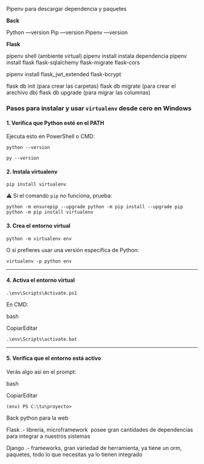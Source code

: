 Pipenv  para descargar dependencia y paquetes

**Back**

Python —version
Pip —version
Pipenv —version

**Flask**

pipenv shell (ambiente virtual)
pipenv install instala dependencia
pipenv install flask flask-sqlalchemy flask-migrate flask-cors

pipenv install flask_jwt_extended flask-bcrypt

flask db init (para crear las carpetas)
flask db migrate (para crear el arechivo db)
flask db upgrade (para migrar las columnas)


### Pasos para instalar y usar `virtualenv` desde cero en Windows

#### 1. **Verifica que Python esté en el PATH**

Ejecuta esto en PowerShell o CMD:

`python --version`

`py --version`

#### 2. **Instala virtualenv**

`pip install virtualenv`

⚠️ Si el comando `pip` no funciona, prueba:

`python -m ensurepip --upgrade python -m pip install --upgrade pip python -m pip install virtualenv`

#### 3. **Crea el entorno virtual**

`python -m virtualenv env`

O si prefieres usar una versión específica de Python:

`virtualenv -p python env`

---

#### 4. **Activa el entorno virtual**

`.\env\Scripts\Activate.ps1`

En CMD:

bash

CopiarEditar

`.\env\Scripts\activate.bat`

---

#### 5. **Verifica que el entorno está activo**

Verás algo así en el prompt:

bash

CopiarEditar

`(env) PS C:\tu\proyecto>`


Back python para la web

Flask .- libreria, microframework  posee gran cantidades de dependencias para integrar a nuestros sistemas 

Django .- frameworks, gran variedad de herramienta, ya tiene un orm, paquetes, todo lo que necesitas ya lo tienen integrado
